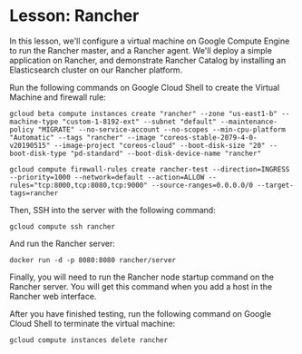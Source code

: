 # Lesson: Rancher
In this lesson, we'll configure a virtual machine on Google Compute Engine to run the Rancher master, and a Rancher agent. We'll deploy a simple application on Rancher, and demonstrate Rancher Catalog by installing an Elasticsearch cluster on our Rancher platform.

Run the following commands on Google Cloud Shell to create the Virtual Machine and firewall rule:
```
gcloud beta compute instances create "rancher" --zone "us-east1-b" --machine-type "custom-1-8192-ext" --subnet "default" --maintenance-policy "MIGRATE" --no-service-account --no-scopes --min-cpu-platform "Automatic" --tags "rancher" --image "coreos-stable-2079-4-0-v20190515" --image-project "coreos-cloud" --boot-disk-size "20" --boot-disk-type "pd-standard" --boot-disk-device-name "rancher"

gcloud compute firewall-rules create rancher-test --direction=INGRESS --priority=1000 --network=default --action=ALLOW --rules="tcp:8000,tcp:8080,tcp:9000" --source-ranges=0.0.0.0/0 --target-tags=rancher
```

Then, SSH into the server with the following command:
```
gcloud compute ssh rancher
```

And run the Rancher server:
```
docker run -d -p 8080:8080 rancher/server
```

Finally, you will need to run the Rancher node startup command on the Rancher server. You will get this command when you add a host in the Rancher web interface.

After you have finished testing, run the following command on Google Cloud Shell to terminate the virtual machine:
```
gcloud compute instances delete rancher
```

